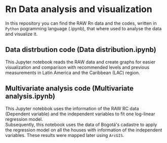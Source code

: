 # Rn Data analysis and visualization

In this repository you can find the RAW Rn data and the codes, written in `Python` pogramming language (.ipynb), that where used to analyse the data and visualize it.

## Data distrbution code (Data distribution.ipynb)

This Jupyter notebook reads the RAW data and create graphs for easier visualization and comparison with recommended levels and previous measurements in Latin America and the Caribbean (LAC) region.

## Multivariate analysis code (Multivariate analysis.ipynb)

This Jupyter notebbok uses the information of the RAW RC data (Dependent variable) and the independent variables to fit one log-linear regression model. 
</br>
Subsequently, this notebook uses the data of Bogotá's cadastre to apply the regression model on all the houses with information of the independent variables. These results were mapped later using `ArcGIS`.